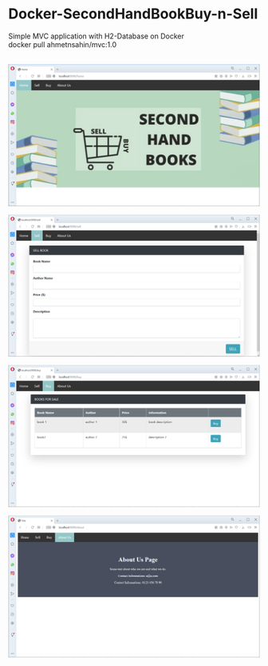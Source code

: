 # Docker-SecondHandBookBuy-n-Sell
Simple MVC application with H2-Database on Docker <br/>
docker pull ahmetnsahin/mvc:1.0
<br/><br/>



![alt text](https://github.com/AhmetNSHN/Docker-SecondHandBookBuy-n-Sell/blob/master/Images/home.jpg)

![alt text](https://github.com/AhmetNSHN/Docker-SecondHandBookBuy-n-Sell/blob/master/Images/sell.PNG)

![alt text](https://github.com/AhmetNSHN/Docker-SecondHandBookBuy-n-Sell/blob/master/Images/buy.PNG)

![alt text](https://github.com/AhmetNSHN/Docker-SecondHandBookBuy-n-Sell/blob/master/Images/about.PNG)
